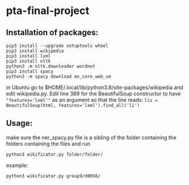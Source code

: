 # pta-final-project

## Installation of packages:
```commandline
pip3 install --upgrade setuptools wheel
pip3 install wikipedia
pip3 install lxml
pip3 install nltk
python3 -m nltk.downloader wordnet
pip3 install spacy
python3 -m spacy download en_core_web_sm
```
in Ubuntu go to $HOME/.local/lib/python3.8/site-packages/wikipedia
and edit wikipedia.py. Edit line 389 for the BeautifulSoup constructor
to have ```"features='lxml'"``` as an argument so that the line reads:
```lis = BeautifulSoup(html, features='lxml').find_all('li')```
## Usage:
make sure the ner_spacy.py file is a sibling
of the folder containing the folders containing
the files and run
```commandline
python3 wikificator.py folder/folder/
```
example:
```commandline
python3 wikificator.py group9/d0056/
```
